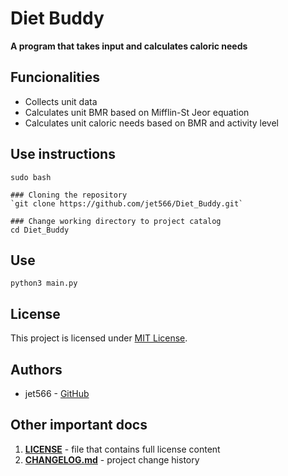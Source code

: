# Diet Buddy

**A program that takes input and calculates caloric needs**

## Funcionalities

- Collects unit data
- Calculates unit BMR based on Mifflin-St Jeor equation
- Calculates unit caloric needs based on BMR and activity level

## Use instructions
```
sudo bash

### Cloning the repository
`git clone https://github.com/jet566/Diet_Buddy.git`

### Change working directory to project catalog
cd Diet_Buddy
```

## Use

`python3 main.py`

## License

This project is licensed under [MIT License](https://en.wikipedia.org/wiki/MIT_License).

## Authors

- jet566 - [GitHub](https://github.com/jet566)

## Other important docs

1. [**LICENSE**](/LICENSE) - file that contains full license content
2. [**CHANGELOG.md**](/CHANGELOG.md) - project change history
